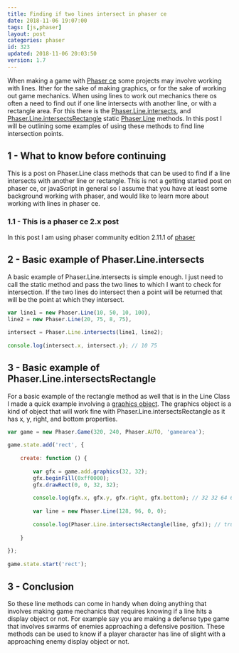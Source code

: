 ```yaml
---
title: Finding if two lines intersect in phaser ce
date: 2018-11-06 19:07:00
tags: [js,phaser]
layout: post
categories: phaser
id: 323
updated: 2018-11-06 20:03:50
version: 1.7
---
```


When making a game with [Phaser ce](https://photonstorm.github.io/phaser-ce/) some projects may involve working with lines. Ither for the sake of making graphics, or for the sake of working out game mechanics. When using lines to work out mechanics there os often a need to find out if one line intersects with another line, or with a rectangle area. For this there is the [Phaser.Line.intersects](https://photonstorm.github.io/phaser-ce/Phaser.Line.html#_intersects), and [Phaser.Line.intersectsRectangle](https://photonstorm.github.io/phaser-ce/Phaser.Line.html#_intersectsRectangle) static [Phaser.Line](/2017/10/28/phaser-line/) methods. In this post I will be outlining some examples of using these methods to find line intersection points.

<!-- more -->

## 1 - What to know before continuing

This is a post on Phaser.Line class methods that can be used to find if a line intersects with another line or rectangle. This is not a getting started post on phaser ce, or javaScript in general so I assume that you have at least some background working with phaser, and would like to learn more about working with lines in phaser ce.

### 1.1 - This is a phaser ce 2.x post

In this post I am using phaser community edition 2.11.1 of [phaser](http://phaser.io/)

## 2 - Basic example of Phaser.Line.intersects

A basic example of Phaser.Line.intersects is simple enough. I just need to call the static method and pass the two lines to which I want to check for intersection. If the two lines do intersect then a point will be returned that will be the point at which they intersect.

```js
var line1 = new Phaser.Line(10, 50, 10, 100),
line2 = new Phaser.Line(20, 75, 8, 75),
 
intersect = Phaser.Line.intersects(line1, line2);
 
console.log(intersect.x, intersect.y); // 10 75
```

## 3 - Basic example of Phaser.Line.intersectsRectangle

For a basic example of the rectangle method as well that is in the Line Class I made a quick example involving a [graphics object](/2017/10/21/phaser-graphics/). The graphics object is a kind of object that will work fine with Phaser.Line.intersectsRectangle as it has x, y, right, and bottom properties.

```js
var game = new Phaser.Game(320, 240, Phaser.AUTO, 'gamearea');
 
game.state.add('rect', {
 
    create: function () {
 
        var gfx = game.add.graphics(32, 32);
        gfx.beginFill(0xff0000);
        gfx.drawRect(0, 0, 32, 32);
 
        console.log(gfx.x, gfx.y, gfx.right, gfx.bottom); // 32 32 64 64
 
        var line = new Phaser.Line(128, 96, 0, 0);
 
        console.log(Phaser.Line.intersectsRectangle(line, gfx)); // true
 
    }
 
});
 
game.state.start('rect');
```

## 3 - Conclusion

So these line methods can come in handy when doing anything that involves making game mechanics that requires knowing if a line hits a display object or not. For example say you are making a defense type game that involves swarms of enemies approaching a defensive position. These methods can be used to know if a player character has line of slight with a approaching enemy display object or not.

